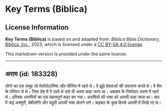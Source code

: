# Key Terms (Biblica)

## License Information

**Key Terms (Biblica)** is based on and adapted from: _Biblica Bible Dictionary_, [Biblica, Inc.](https://www.biblica.com/), 2023, which is licensed under a [CC BY-SA 4.0 license](https://creativecommons.org/licenses/by-sa/4.0/legalcode.en).

This markdown version is provided under the same license.



--------------------------------

## अराम (id: 183328)

लोगो का एक समूह जो मेसोपोटामिया और सीरिया में रहते थे। वे झूठे देवताओं की उपासना करते थे। वे शेम के परिवार से थे। जिस देश में वे रहते थे उसे भी अराम कहा जाता था। अब्राहम के रिश्तेदार अराम में रहते थे। दमिश्क अरामियों का एक महत्वपूर्ण शहर बन गया। अरामियों की भाषा को अरामी कहा जाता था। बाद में कई अश्शूरी, बेबीलोनि और यहूदी अरामी भाषा बोलने लगे। बाइबल के कुछ हिस्से अरामी में लिखे गए थे।


